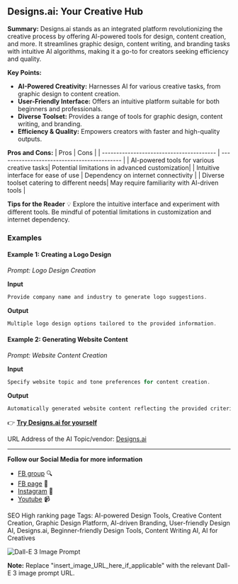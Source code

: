 
## Designs.ai: Your Creative Hub

**Summary:** Designs.ai stands as an integrated platform revolutionizing the creative process by offering AI-powered tools for design, content creation, and more. It streamlines graphic design, content writing, and branding tasks with intuitive AI algorithms, making it a go-to for creators seeking efficiency and quality.

**Key Points:**
- **AI-Powered Creativity:** Harnesses AI for various creative tasks, from graphic design to content creation.
- **User-Friendly Interface:** Offers an intuitive platform suitable for both beginners and professionals.
- **Diverse Toolset:** Provides a range of tools for graphic design, content writing, and branding.
- **Efficiency & Quality:** Empowers creators with faster and high-quality outputs.

**Pros and Cons:**
| Pros                                     | Cons                                       |
| ---------------------------------------- | ------------------------------------------- |
| AI-powered tools for various creative tasks| Potential limitations in advanced customization|
| Intuitive interface for ease of use       | Dependency on internet connectivity         |
| Diverse toolset catering to different needs| May require familiarity with AI-driven tools |

**Tips for the Reader** 💡
Explore the intuitive interface and experiment with different tools. Be mindful of potential limitations in customization and internet dependency.

### Examples

#### Example 1: Creating a Logo Design
*Prompt: Logo Design Creation*

**Input**
```dart
Provide company name and industry to generate logo suggestions.
```

**Output**
```dart
Multiple logo design options tailored to the provided information.
```

#### Example 2: Generating Website Content
*Prompt: Website Content Creation*

**Input**
```dart
Specify website topic and tone preferences for content creation.
```

**Output**
```dart
Automatically generated website content reflecting the provided criteria.
```

👉 [**Try Designs.ai for yourself**](https://designs.ai/) 

URL Address of the AI Topic/vendor: [Designs.ai](https://designs.ai/)

---

**Follow our Social Media for more information**
- [FB group](https://www.facebook.com/groups/trionxai) 🔍
- [FB page](https://www.facebook.com/ai.trionxai) 📘
- [Instagram](https://www.instagram.com/trionxai/) 📸
- [Youtube](https://www.youtube.com/@robotdocs/) 📹

SEO High ranking page Tags: AI-powered Design Tools, Creative Content Creation, Graphic Design Platform, AI-driven Branding, User-friendly Design AI, Designs.ai, Beginner-friendly Design Tools, Content Writing AI, AI for Creatives

![Dall-E 3 Image Prompt](insert_image_URL_here_if_applicable)

**Note:** Replace "insert_image_URL_here_if_applicable" with the relevant Dall-E 3 image prompt URL.
